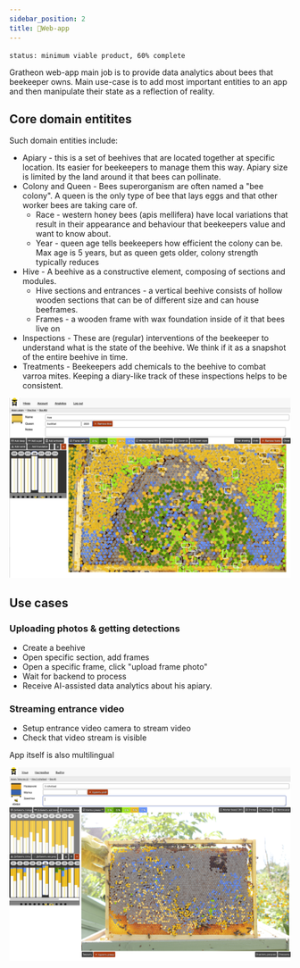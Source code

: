 ```yaml
---
sidebar_position: 2
title: 📱Web-app
---
```


`status: minimum viable product, 60% complete`

Gratheon web-app main job is to provide data analytics about bees that beekeeper owns.
Main use-case is to add most important entities to an app and then manipulate their state as a reflection of reality. 

## Core domain entitites
Such domain entities include:

- Apiary - this is a set of beehives that are located together at specific location. Its easier for beekeepers to manage them this way. Apiary size is limited by the land around it that bees can pollinate.
- Colony and Queen - Bees superorganism are often named a "bee colony". A queen is the only type of bee that lays eggs and that other worker bees are taking care of.
	- Race - western honey bees (apis mellifera) have local variations that result in their appearance and behaviour that beekeepers value and want to know about.
	- Year - queen age tells beekeepers how efficient the colony can be. Max age is 5 years, but as queen gets older, colony strength typically reduces
- Hive - A beehive as a constructive element, composing of sections and modules.
	- Hive sections and entrances - a vertical beehive consists of hollow wooden sections that can be of different size and can house beeframes.
	- Frames - a wooden frame with wax foundation inside of it that bees live on
- Inspections - These are (regular) interventions of the beekeeper to understand what is the state of the beehive. We think if it as a snapshot of the entire beehive in time.
- Treatments - Beekeepers add chemicals to the beehive to combat varroa mites. Keeping a diary-like track of these inspections helps to be consistent.

![](../../img/web-app.png)

## Use cases

### Uploading photos & getting detections
- Create a beehive
- Open specific section, add frames
- Open a specific frame, click "upload frame photo"
- Wait for backend to process
- Receive AI-assisted data analytics about his apiary.

### Streaming entrance video
- Setup entrance video camera to stream video
- Check that video stream is visible

App itself is also multilingual

![](../../img/app%20in%20russian.png)



